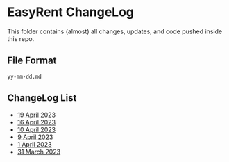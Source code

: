 # EasyRent ChangeLog

This folder contains (almost) all changes, updates, and code pushed inside this repo.

## File Format

`yy-mm-dd.md`

## ChangeLog List

- [19 April 2023](23-04-19.md)
- [16 April 2023](23-04-16.md)
- [10 April 2023](23-04-10.md)
- [9 April 2023](23-04-09.md)
- [1 April 2023](23-04-01.md)
- [31 March 2023](23-03-31.md)
